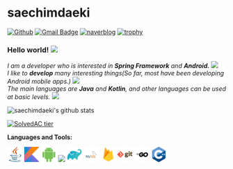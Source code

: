 
# saechimdaeki  
[![Github](https://img.shields.io/badge/-Github-000?style=flat&logo=Github&logoColor=white)](https://github.com/saechimdaeki)
[![Gmail Badge](https://img.shields.io/badge/-anima94@kakao.com-c14438?style=flat-square&logo=Gmail&logoColor=white&link=mailto:anima94@kakao.com)](mailto:anima94@kakao.com)
[![naverblog](https://img.shields.io/badge/naver-blog-badge)](http://blog.naver.com/anima94)
[![trophy](https://github-profile-trophy.vercel.app/?username=saechimdaeki&theme=onedark)](https://github.com/ryo-ma/github-profile-trophy)

### Hello world!&nbsp;<img src="https://thumbs.gfycat.com/BareHeavenlyBluefintuna-size_restricted.gif" width="35px">

<p>
  <em>
    I am a developer who is interested in <b>Spring Framework</b> and <b>Android.</b> <img src="https://camo.githubusercontent.com/5806488e6563b58f90ece7330731dc4bac7b8060/68747470733a2f2f7265732e636c6f7564696e6172792e636f6d2f646576706f73742f696d6167652f66657463682f732d2d51484743706e574b2d2d2f68747470733a2f2f6769746875622e636f6d2f6e70656e7472656c2f6f63746f636c697070792f626c6f622f6d61737465722f676966732f656172732e67696625334672617725334474727565" width="35px"> <br>
    I like to <b>develop</b> many interesting things(So far, most have been developing Android mobile apps.) <img src="https://thumbs.gfycat.com/SickSnarlingBrownbutterfly-size_restricted.gif" width="35px"> <br>
    The main languages are <b>Java</b> and <b>Kotlin</b>, and other languages can be used at basic levels. <img src="https://miro.medium.com/max/384/0*A6EB_Ykks5bPp_rM.gif" width="35px">
  </em>  
</p>

![saechimdaeki's github stats](https://github-readme-stats.vercel.app/api?username=saechimdaeki&show_icons=true&title_color=fff&icon_color=79ff97&text_color=9f9f9f&bg_color=151515&include_all_commits=true)


[![SolvedAC tier](http://mazassumnida.wtf/api/v2/generate_badge?boj=anima94)](https://solved.ac/anima94) 




**Languages and Tools:**  

<code><img height="35" src="https://raw.githubusercontent.com/github/explore/80688e429a7d4ef2fca1e82350fe8e3517d3494d/topics/java/java.png"></code>
<code><img height="35" src="https://raw.githubusercontent.com/github/explore/80688e429a7d4ef2fca1e82350fe8e3517d3494d/topics/kotlin/kotlin.png"></code>
<code><img height="35" src="https://raw.githubusercontent.com/github/explore/80688e429a7d4ef2fca1e82350fe8e3517d3494d/topics/android/android.png"></code>
<code><img height="35" src="https://github.com/spring-projects/spring-framework/blob/master/src/docs/spring-framework.png"></code>
<code><img height="35" src="https://raw.githubusercontent.com/github/explore/59009b1589a883459c0ae19044e3e7e3ec0c4e0a/topics/gradle/gradle.png"></code>
<code><img height="35" src="https://raw.githubusercontent.com/github/explore/80688e429a7d4ef2fca1e82350fe8e3517d3494d/topics/mysql/mysql.png"></code>
<code><img height="35" src="https://raw.githubusercontent.com/github/explore/80688e429a7d4ef2fca1e82350fe8e3517d3494d/topics/firebase/firebase.png"></code>
<code><img height="35" src="https://raw.githubusercontent.com/github/explore/80688e429a7d4ef2fca1e82350fe8e3517d3494d/topics/git/git.png"></code>
<code><img height="35" src="https://raw.githubusercontent.com/github/explore/80688e429a7d4ef2fca1e82350fe8e3517d3494d/topics/go/go.png"></code>
<code><img height="35" src="https://raw.githubusercontent.com/github/explore/80688e429a7d4ef2fca1e82350fe8e3517d3494d/topics/cpp/cpp.png"></code>

<!--
**saechimdaeki/saechimdaeki** is a ✨ _special_ ✨ repository because its `README.md` (this file) appears on your GitHub profile.

Here are some ideas to get you started:

- 🔭 I’m currently working on ...
- 🌱 I’m currently learning ...
- 👯 I’m looking to collaborate on ...
- 🤔 I’m looking for help with ...
- 💬 Ask me about ...
- 📫 How to reach me: ...
- 😄 Pronouns: ...
- ⚡ Fun fact: ...
-->
